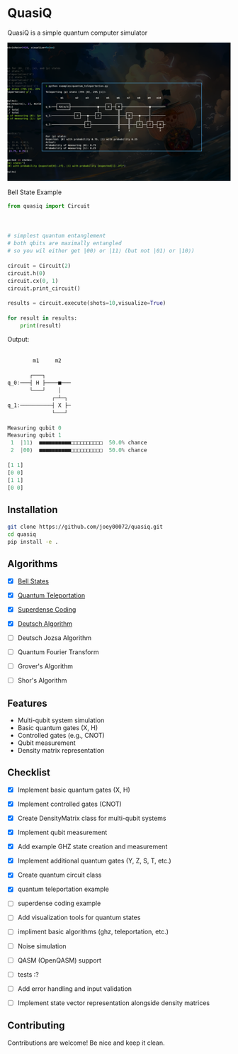 # QuasiQ

QuasiQ is a simple quantum computer simulator

![Quantum Teleportation Sceenshot](./assets/qtee.png)

Bell State Example

```python
from quasiq import Circuit



# simplest quantum entanglement
# both qbits are maximally entangled
# so you wil either get |00⟩ or |11⟩ (but not |01⟩ or |10⟩)
 
circuit = Circuit(2)
circuit.h(0)
circuit.cx(0, 1)
circuit.print_circuit()

results = circuit.execute(shots=10,visualize=True)

for result in results:
    print(result)

```
Output:
```rust
                   
        m1     m2  
                   
       ┌───┐        
q_0:───┤ H ├────■───
       └───┘    │   
              ┌─┴─┐ 
q_1:──────────┤ X ├─
              └───┘ 
                    
Measuring qubit 0
Measuring qubit 1
 1  |11⟩  ■■■■■■■■■■□□□□□□□□□□  50.0% chance
 2  |00⟩  ■■■■■■■■■■□□□□□□□□□□  50.0% chance

[1 1]
[0 0]
[1 1]
[0 0]

```


## Installation

```bash
git clone https://github.com/joey00072/quasiq.git
cd quasiq
pip install -e .
```

## Algorithms

- [x] [Bell States](./examples/bell_states.py)
- [x] [Quantum Teleportation](./examples/quantum_teleportation.py)
- [x] [Superdense Coding](./examples/superdense_coding.py)
- [x] [Deutsch Algorithm](./examples/deutsch_algorithm.py)
- [ ] Deutsch Jozsa Algorithm
- [ ] Quantum Fourier Transform
- [ ] Grover's Algorithm
- [ ] Shor's Algorithm


## Features

- Multi-qubit system simulation
- Basic quantum gates (X, H)
- Controlled gates (e.g., CNOT)
- Qubit measurement
- Density matrix representation


## Checklist

- [x] Implement basic quantum gates (X, H)
- [x] Implement controlled gates (CNOT)
- [x] Create DensityMatrix class for multi-qubit systems
- [x] Implement qubit measurement
- [x] Add example GHZ state creation and measurement
- [x] Implement additional quantum gates (Y, Z, S, T, etc.)
- [x] Create quantum circuit class
- [x] quantum teleportation example
- [ ] superdense coding example
- [ ] Add visualization tools for quantum states
- [ ] impliment basic algorithms (ghz, teleportation, etc.)
- [ ] Noise simulation
- [ ] QASM (OpenQASM) support
- [ ] tests :?
- [ ] Add error handling and input validation
- [ ] Implement state vector representation alongside density matrices


## Contributing

Contributions are welcome! Be nice and keep it clean.
